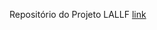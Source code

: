 Repositório do Projeto LALLF [link](https://github.com/lalff/nimbus_project)







































